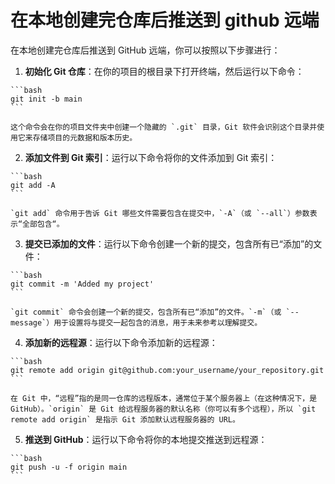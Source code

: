 # 在本地创建完仓库后推送到 github 远端

在本地创建完仓库后推送到 GitHub 远端，你可以按照以下步骤进行：

1.   **初始化 Git 仓库**：在你的项目的根目录下打开终端，然后运行以下命令：

    ```bash
    git init -b main
    ```

    这个命令会在你的项目文件夹中创建一个隐藏的 `.git` 目录，Git 软件会识别这个目录并使用它来存储项目的元数据和版本历史。

2.   **添加文件到 Git 索引**：运行以下命令将你的文件添加到 Git 索引：

    ```bash
    git add -A
    ```

    `git add` 命令用于告诉 Git 哪些文件需要包含在提交中，`-A`（或 `--all`）参数表示“全部包含“。

3.   **提交已添加的文件**：运行以下命令创建一个新的提交，包含所有已“添加”的文件：

    ```bash
    git commit -m 'Added my project'
    ```

    `git commit` 命令会创建一个新的提交，包含所有已“添加”的文件。`-m`（或 `--message`）用于设置将与提交一起包含的消息，用于未来参考以理解提交。

4.   **添加新的远程源**：运行以下命令添加新的远程源：

    ```bash
    git remote add origin git@github.com:your_username/your_repository.git
    ```

    在 Git 中，“远程”指的是同一仓库的远程版本，通常位于某个服务器上（在这种情况下，是 GitHub）。`origin` 是 Git 给远程服务器的默认名称（你可以有多个远程），所以 `git remote add origin` 是指示 Git 添加默认远程服务器的 URL。

5.   **推送到 GitHub**：运行以下命令将你的本地提交推送到远程源：

    ```bash
    git push -u -f origin main
    ```